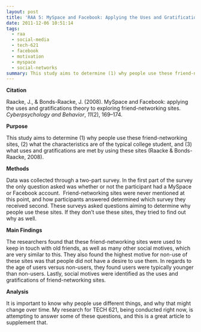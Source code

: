 ```yaml
---
layout: post
title: 'RAA 5: MySpace and Facebook: Applying the Uses and Gratifications Theory to Exploring Friend-Networking Sites (TECH 621)'
date: 2011-12-06 10:51:14
tags:
  - raa
  - social-media
  - tech-621
  - facebook
  - motivation
  - myspace
  - social-networks
summary: This study aims to determine (1) why people use these friend-networking sites, (2) what the characteristics are of the typical college student, and (3) what uses and gratifications are met by using these sites
---
```


**Citation**

Raacke, J., & Bonds-Raacke, J. (2008). MySpace and Facebook: applying the uses and gratifications theory to exploring friend-networking sites. _Cyberpsychology and Behavior_, _11_(2), 169–174.

**Purpose**

This study aims to determine (1) why people use these friend-networking sites, (2) what the characteristics are of the typical college student, and (3) what uses and gratifications are met by using these sites (Raacke & Bonds-Raacke, 2008).

**Methods**

Data was collected through a two-part survey. In the first part of the survey the only question asked was whether or not the participant had a MySpace or Facebook account.  Friend-networking sites were never mentioned at this point, and how participants answered determined which survey they received second. These surveys asked questions aiming to determine why people use these sites. If they don’t use these sites, they tried to find out why as well.

**Main Findings**

The researchers found that these friend-networking sites were used to keep in touch with old friends, as well as many other social motives, which are very similar to this. They also found the highest motive for non-use of these sites was that people did not have a desire to use them. In regards to the age of users versus non-users, they found users were typically younger than non-users. Lastly, social motives were identified as the uses and gratifications of friend-networking sites.

**Analysis**

It is important to know why people use different things, and why that might change over time. My research for TECH 621, being conducted right now, is attempting to answer some of these questions, and this is a great article to supplement that.